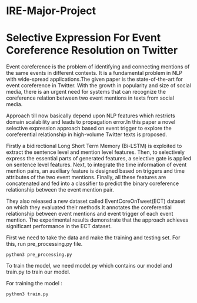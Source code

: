 # IRE-Major-Project

# Selective Expression For Event Coreference Resolution on Twitter

Event coreference is the problem of identifying and connecting mentions of the same events in different contexts. It is a fundamental problem in NLP with wide-spread applications.The given paper is the state-of-the-art for event coreference in Twitter. With the growth in popularity and size of social media, there is an urgent need for systems that can recognize the coreference relation between two event mentions in texts from social media.

Approach till now basically depend upon NLP features which restricts domain scalability and leads to propagation error.In this paper a novel selective expression approach based on event trigger to explore the coreferential relationship in high-volume Twitter texts is proposed.

Firstly a bidirectional Long Short Term Memory (Bi-LSTM) is exploited to extract the sentence level and mention level features. Then, to selectively express the essential parts of generated features, a selective gate is applied on sentence level features. Next, to integrate the time information of event mention pairs, an auxiliary feature is designed based on triggers and time attributes of the two event mentions. Finally, all these features are concatenated and fed into a classifier to
predict the binary coreference relationship between the event mention pair.

They also released a new dataset called EventCoreOnTweet(ECT) dataset on which they evaluated their methods.It annotates the coreferential relationship between event mentions and event trigger of each event mention. The experimental results demonstrate that the approach achieves significant performance in the ECT dataset.


First we need to take the data and make the training and testing set.
For this, run pre_processing.py file.

    python3 pre_processing.py

To train the model, we need model.py which contains our model and train.py to train our model.

For training the model :

    python3 train.py 
    
